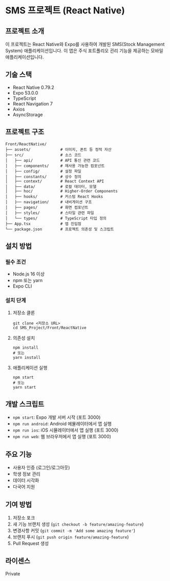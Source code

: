 # SMS 프로젝트 (React Native)

## 프로젝트 소개
이 프로젝트는 React Native와 Expo를 사용하여 개발된 SMS(Stock Management System) 애플리케이션입니다. 이 앱은 주식 포트폴리오 괸리 기능을 제공하는 모바일 애플리케이션입니다.

## 기술 스택
- React Native 0.79.2
- Expo 53.0.0
- TypeScript
- React Navigation 7
- Axios
- AsyncStorage

## 프로젝트 구조
```
Front/ReactNative/
├── assets/             # 이미지, 폰트 등 정적 자산
├── src/                # 소스 코드
│   ├── api/            # API 통신 관련 코드
│   ├── components/     # 재사용 가능한 컴포넌트
│   ├── config/         # 설정 파일
│   ├── constants/      # 상수 정의
│   ├── context/        # React Context API
│   ├── data/           # 로컬 데이터, 모델
│   ├── hoc/            # Higher-Order Components
│   ├── hooks/          # 커스텀 React Hooks
│   ├── navigation/     # 내비게이션 구조
│   ├── pages/          # 화면 컴포넌트
│   ├── styles/         # 스타일 관련 파일
│   └── types/          # TypeScript 타입 정의
├── App.tsx             # 앱 진입점
└── package.json        # 프로젝트 의존성 및 스크립트
```

## 설치 방법

### 필수 조건
- Node.js 16 이상
- npm 또는 yarn
- Expo CLI

### 설치 단계
1. 저장소 클론
   ```
   git clone <저장소 URL>
   cd SMS_Project/Front/ReactNative
   ```

2. 의존성 설치
   ```
   npm install
   # 또는
   yarn install
   ```

3. 애플리케이션 실행
   ```
   npm start
   # 또는
   yarn start
   ```

## 개발 스크립트
- `npm start`: Expo 개발 서버 시작 (포트 3000)
- `npm run android`: Android 에뮬레이터에서 앱 실행
- `npm run ios`: iOS 시뮬레이터에서 앱 실행 (포트 3000)
- `npm run web`: 웹 브라우저에서 앱 실행 (포트 3000)

## 주요 기능
- 사용자 인증 (로그인/로그아웃)
- 학생 정보 관리
- 데이터 시각화
- 다국어 지원

## 기여 방법
1. 저장소 포크
2. 새 기능 브랜치 생성 (`git checkout -b feature/amazing-feature`)
3. 변경사항 커밋 (`git commit -m 'Add some amazing feature'`)
4. 브랜치 푸시 (`git push origin feature/amazing-feature`)
5. Pull Request 생성

## 라이센스
Private
